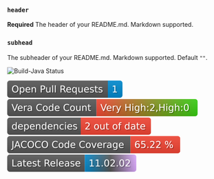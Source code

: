 
### `header`

**Required** The header of your README.md. Markdown supported.

### `subhead`

The subheader of your README.md. Markdown supported. Default `""`.

![Build-Java Status](https://github.com/RahulVadisetty91/RestService/actions/workflows/build.yml/badge.svg?branch=develop/pipeline)

<img alt="GitHub pull requests" src=".github/badges/open-pr-count.svg">
<img alt="GitHub pull requests" src=".github/badges/vv-code-count.svg">
<img alt="Dependencies" src=".github/badges/depend-badge.svg">
<img alt="Code Coverage" src=".github/badges/jacoco-code-coverage.svg">

<a href="https://github.com/RahulVadisetty91/RestService/releases">
  <img alt="Issues" src=".github/badges/release.svg"></a>
